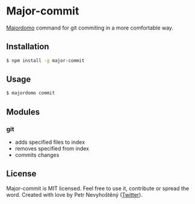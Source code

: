 # Major-commit

[Majordomo](https://github.com/nevyk/majordomo) command for git commiting in a more comfortable way.

## Installation

```bash
$ npm install -g major-commit
```

## Usage

```bash
$ majordomo commit
```

## Modules

### git

- adds specified files to index
- removes specified from index
- commits changes

## License

Major-commit is MIT licensed. Feel free to use it, contribute or spread the word. Created with love by Petr Nevyhoštěný ([Twitter](https://twitter.com/pnevyk)).
